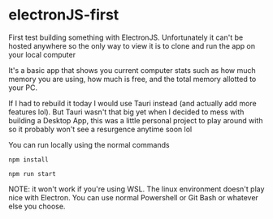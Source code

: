 # electronJS-first

First test building something with ElectronJS. Unfortunately it can't be hosted anywhere so the only way to view it is to clone and run the app on your local computer

It's a basic app that shows you current computer stats such as how much memory you are using, how much is free, and the total memory allotted to your PC. 

If I had to rebuild it today I would use Tauri instead (and actually add more features lol). But Tauri wasn't that big yet when I decided to mess with building a Desktop App, this was a little personal project to play around with so it probably won't see a resurgence anytime soon lol

You can run locally using the normal commands

<code>npm install</code>

<code>npm run start</code>

NOTE: it won't work if you're using WSL. The linux environment doesn't play nice with Electron. You can use normal Powershell or Git Bash or whatever else you choose.
